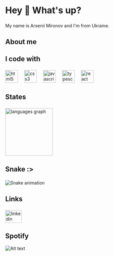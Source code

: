 <h1 align="left">Hey 👋 What's up?</h1>

###

<p align="left">My name is Arsenii Mironov and I'm from Ukraine.</p>

###

<h2 align="left">About me</h2>

###

<h2 align="left">I code with</h2>

###

<div align="left">
  <img src="https://cdn.jsdelivr.net/gh/devicons/devicon/icons/html5/html5-original.svg" height="40" alt="html5 logo"  />
  <img width="12" />
  <img src="https://cdn.jsdelivr.net/gh/devicons/devicon/icons/css3/css3-original.svg" height="40" alt="css3 logo"  />
  <img width="12" />
  <img src="https://cdn.jsdelivr.net/gh/devicons/devicon/icons/javascript/javascript-original.svg" height="40" alt="javascript logo"  />
  <img width="12" />
  <img src="https://cdn.jsdelivr.net/gh/devicons/devicon/icons/typescript/typescript-original.svg" height="40" alt="typescript logo"  />
  <img width="12" />
  <img src="https://cdn.jsdelivr.net/gh/devicons/devicon/icons/react/react-original.svg" height="40" alt="react logo"  />
</div>

###

<h2 align="left">States</h2>

###

<div align="left">
  <img src="https://github-readme-stats.vercel.app/api/top-langs?username=SuperN1ceC6t&locale=en&hide_title=false&layout=compact&card_width=320&langs_count=5&theme=github_dark&hide_border=true&order=2" height="150" alt="languages graph"  />
</div>

###

<h2 align="left">Snake :></h2>

###

<img src="https://raw.githubusercontent.com/SuperN1ceC6t/SuperN1ceC6t/output/snake.svg" alt="Snake animation" />

###

<h2 align="left">Links</h2>

###

<div align="left">
  <a href="https://www.linkedin.com/in/arsenii-mironov/" target="_blank">
    <img src="https://raw.githubusercontent.com/maurodesouza/profile-readme-generator/master/src/assets/icons/social/linkedin/default.svg" width="52" height="40" alt="linkedin logo"  />
  </a>
</div>

###

<h2 align="left">Spotify</h2>

![Alt text](https://spotify-recently-played-readme.vercel.app/api?user=31qn67ealcdyctzvjqz5cvhwffye)

###
